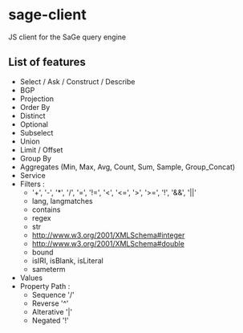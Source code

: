 # sage-client
JS client for the SaGe query engine

## List of features
* Select / Ask / Construct / Describe
* BGP
* Projection
* Order By
* Distinct
* Optional
* Subselect
* Union
* Limit / Offset
* Group By
* Aggregates (Min, Max, Avg, Count, Sum, Sample, Group_Concat)
* Service
* Filters :
  * '+', '-', '\*', '/', '=', '!=', '<', '<=', '>', '>=', '!', '&&', '||'
  * lang, langmatches
  * contains
  * regex
  * str
  * http://www.w3.org/2001/XMLSchema#integer
  * http://www.w3.org/2001/XMLSchema#double
  * bound
  * isIRI, isBlank, isLiteral
  * sameterm
* Values
* Property Path :
  * Sequence '/'
  * Reverse '^'
  * Alterative '|'
  * Negated '!'
